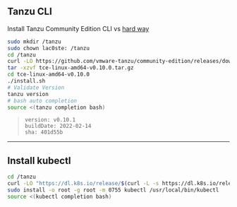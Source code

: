## Tanzu CLI

Install Tanzu Community Edition CLI vs [hard way](https://github.com/kelseyhightower/kubernetes-the-hard-way)

```bash
sudo mkdir /tanzu
sudo chown lac0ste: /tanzu
cd /tanzu
curl -LO https://github.com/vmware-tanzu/community-edition/releases/download/v0.10.0/tce-linux-amd64-v0.10.0.tar.gz
tar -xzvf tce-linux-amd64-v0.10.0.tar.gz
cd tce-linux-amd64-v0.10.0
./install.sh
# Validate Version
tanzu version
# bash auto completion
source <(tanzu completion bash)
```
> ```
> version: v0.10.1
> buildDate: 2022-02-14
> sha: 401d55b
> ```

---

## Install kubectl

```bash
cd /tanzu
curl -LO "https://dl.k8s.io/release/$(curl -L -s https://dl.k8s.io/release/stable.txt)/bin/linux/amd64/kubectl"
sudo install -o root -g root -m 0755 kubectl /usr/local/bin/kubectl
source <(kubectl completion bash)
```
